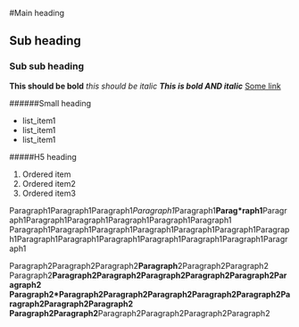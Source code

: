 #Main heading
## Sub heading
### Sub sub heading
**This should be bold**
*this should be italic*
___This is bold AND italic___
[Some link](https://google.com)

######Small heading
- list_item1
- list_item1
- list_item1

#####H5 heading
1. Ordered item
2. Ordered item2
3. Ordered item3

Paragraph1Paragraph1Paragraph1*Paragraph1*Paragraph1**Parag*raph1**Paragraph1Paragraph1Paragraph1Paragraph1Paragraph1Paragraph1
Paragraph1Paragraph1Paragraph1Paragraph1Paragraph1Paragraph1Paragraph1Paragraph1Paragraph1Paragraph1Paragraph1Paragraph1Paragraph1Paragraph1


Paragraph2Paragraph2Paragraph2**Paragraph**2Paragraph2Paragraph2
Paragraph2**Paragraph2Paragraph2Paragraph2Paragraph2Paragraph2Paragraph2
Paragraph2*Paragraph2Paragraph2Paragraph2Paragraph2Paragraph2Paragraph2Paragraph2Paragraph2
Paragraph2Paragraph2**Paragraph2Paragraph2Paragraph2Paragraph2